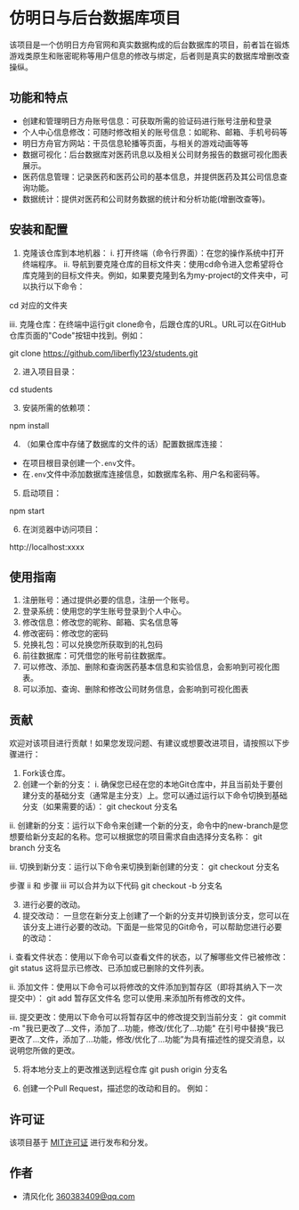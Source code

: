 # 仿明日与后台数据库项目

该项目是一个仿明日方舟官网和真实数据构成的后台数据库的项目，前者旨在锻炼游戏类原生和账密昵称等用户信息的修改与绑定，后者则是真实的数据库增删改查操纵。

## 功能和特点

- 创建和管理明日方舟账号信息：可获取所需的验证码进行账号注册和登录
- 个人中心信息修改：可随时修改相关的账号信息：如昵称、邮箱、手机号码等
- 明日方舟官方网站：干员信息轮播等页面，与相关的游戏动画等等
- 数据可视化：后台数据库对医药讯息以及相关公司财务报告的数据可视化图表展示。
- 医药信息管理：记录医药和医药公司的基本信息，并提供医药及其公司信息查询功能。
- 数据统计：提供对医药和公司财务数据的统计和分析功能(增删改查等)。

## 安装和配置

1. 克隆该仓库到本地机器：
 i. 打开终端（命令行界面）：在您的操作系统中打开终端程序。
 ii. 导航到要克隆仓库的目标文件夹：使用cd命令进入您希望将仓库克隆到的目标文件夹。例如，如果要克隆到名为my-project的文件夹中，可以执行以下命令：
 
 cd 对应的文件夹

 iii. 克隆仓库：在终端中运行git clone命令，后跟仓库的URL。URL可以在GitHub仓库页面的"Code"按钮中找到。例如：
 
 git clone  https://github.com/liberfly123/students.git
 
 2. 进入项目目录：
 
 cd students
 
 3. 安装所需的依赖项：
 
 npm install
 
 4. （如果仓库中存储了数据库的文件的话）配置数据库连接：

- 在项目根目录创建一个`.env`文件。
- 在`.env`文件中添加数据库连接信息，如数据库名称、用户名和密码等。

5. 启动项目：

npm start

6. 在浏览器中访问项目：

http://localhost:xxxx

## 使用指南

1. 注册账号：通过提供必要的信息，注册一个账号。
2. 登录系统：使用您的学生账号登录到个人中心。
3. 修改信息：修改您的昵称、邮箱、实名信息等
5. 修改密码：修改您的密码
6. 兑换礼包：可以兑换您所获取到的礼包码
7. 前往数据库：可凭借您的账号前往数据库。
8. 可以修改、添加、删除和查询医药基本信息和实验信息，会影响到可视化图表。
9. 可以添加、查询、删除和修改公司财务信息，会影响到可视化图表

## 贡献

欢迎对该项目进行贡献！如果您发现问题、有建议或想要改进项目，请按照以下步骤进行：

1. Fork该仓库。
2. 创建一个新的分支：
  i. 确保您已经在您的本地Git仓库中，并且当前处于要创建分支的基础分支（通常是主分支）上。您可以通过运行以下命令切换到基础分支（如果需要的话）：
  git checkout 分支名
  
  ii. 创建新的分支：运行以下命令来创建一个新的分支，命令中的new-branch是您想要给新分支起的名称。您可以根据您的项目需求自由选择分支名称：
  git branch 分支名
  
  iii. 切换到新分支：运行以下命令来切换到新创建的分支：
  git checkout 分支名
  
  步骤 ii 和 步骤 iii 可以合并为以下代码
  git checkout -b 分支名
  
3. 进行必要的改动。
4. 提交改动：
  一旦您在新分支上创建了一个新的分支并切换到该分支，您可以在该分支上进行必要的改动。下面是一些常见的Git命令，可以帮助您进行必要的改动：
  
  i. 查看文件状态：使用以下命令可以查看文件的状态，以了解哪些文件已被修改：
  git status 这将显示已修改、已添加或已删除的文件列表。
  
  ii. 添加文件：使用以下命令可以将修改的文件添加到暂存区（即将其纳入下一次提交中）：
  git add 暂存区文件名
  您可以使用.来添加所有修改的文件。
  
  iii. 提交更改：使用以下命令可以将暂存区中的修改提交到当前分支：
  git commit -m "我已更改了...文件，添加了...功能，修改/优化了...功能"
  在引号中替换“我已更改了...文件，添加了...功能，修改/优化了...功能”为具有描述性的提交消息，以说明您所做的更改。
  
5. 将本地分支上的更改推送到远程仓库
  git push origin 分支名
  
6. 创建一个Pull Request，描述您的改动和目的。
例如：

## 许可证

该项目基于 [MIT许可证](LICENSE) 进行发布和分发。

## 作者
  
- 清风化化 <360383409@qq.com>

